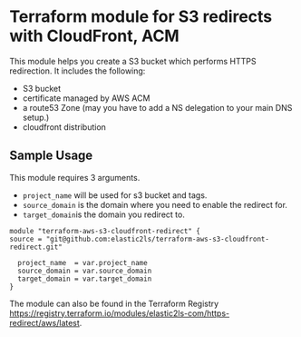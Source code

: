 # Terraform module for S3 redirects with CloudFront, ACM

This module helps you create a S3 bucket which performs HTTPS redirection. It includes the following:

* S3 bucket
* certificate managed by AWS ACM
* a route53 Zone (may you have to add a NS delegation to your main DNS setup.)
* cloudfront distribution


## Sample Usage
This module requires 3 arguments.
* `project_name` will be used for s3 bucket and tags.
* `source_domain` is the domain where you need to enable the redirect for.
* `target_domain`is the domain you redirect to.

```
module "terraform-aws-s3-cloudfront-redirect" {
source = "git@github.com:elastic2ls/terraform-aws-s3-cloudfront-redirect.git"

  project_name  = var.project_name
  source_domain = var.source_domain
  target_domain = var.target_domain
}
```

The module can also be found in the Terraform Registry https://registry.terraform.io/modules/elastic2ls-com/https-redirect/aws/latest.
